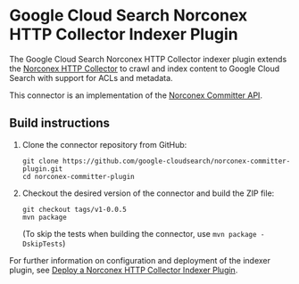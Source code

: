 # Google Cloud Search Norconex HTTP Collector Indexer Plugin

The Google Cloud Search Norconex HTTP Collector indexer plugin extends the [Norconex HTTP Collector](https://www.norconex.com/collectors/collector-http/)
to crawl and index content to Google Cloud Search with support for ACLs and metadata.

This connector is an implementation of the [Norconex Committer API](https://www.norconex.com/collectors/committer-core/).

## Build instructions

1. Clone the connector repository from GitHub:
   ```
   git clone https://github.com/google-cloudsearch/norconex-committer-plugin.git
   cd norconex-committer-plugin
   ```

2. Checkout the desired version of the connector and build the ZIP file:
   ```
   git checkout tags/v1-0.0.5
   mvn package
   ```
   (To skip the tests when building the connector, use `mvn package -DskipTests`)

For further information on configuration and deployment of the indexer plugin, see
[Deploy a Norconex HTTP Collector Indexer
Plugin](https://developers.google.com/cloud-search/docs/guides/norconex-http-connector).
